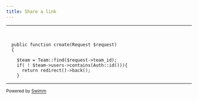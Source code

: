 ```yaml
---
title: Share a link
---
```

<SwmSnippet path="/app/Http/Controllers/LinksController.php" line="19">

---

&nbsp;

```hack
  public function create(Request $request)
  {

    $team = Team::find($request->team_id);
    if( ! $team->users->contains(Auth::id())){
      return redirect()->back();
    }
```

---

</SwmSnippet>

<SwmMeta version="3.0.0" repo-id="Z2l0aHViJTNBJTNBcGluYnVja2V0LmlvJTNBJTNBYXNjaGVsY2g=" repo-name="pinbucket.io"><sup>Powered by [Swimm](https://app.swimm.io/)</sup></SwmMeta>
